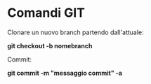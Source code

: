 # Comandi GIT

Clonare un nuovo branch partendo dall'attuale:

**git checkout -b nomebranch**

Commit:

**git commit -m "messaggio commit" -a**
